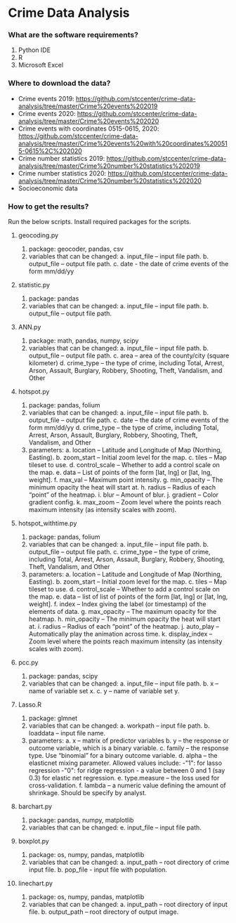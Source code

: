 <!--
 * @Author: your name
 * @Date: 2020-09-23 17:36:34
 * @LastEditTime: 2020-09-23 17:53:06
 * @LastEditors: Please set LastEditors
 * @Description: In User Settings Edit
 * @FilePath: \github_test\crime_readme.md
-->
# Crime Data Analysis

### What are the software requirements?
1.	Python IDE
2.	R
3.	Microsoft Excel

### Where to download the data?
- Crime events 2019: <https://github.com/stccenter/crime-data-analysis/tree/master/Crime%20events%202019>
- Crime events 2020: <https://github.com/stccenter/crime-data-analysis/tree/master/Crime%20events%202020>
- Crime events with coordinates 0515-0615, 2020: <https://github.com/stccenter/crime-data-analysis/tree/master/Crime%20events%20with%20coordinates%200515-0615%2C%202020>
- Crime number statistics 2019: <https://github.com/stccenter/crime-data-analysis/tree/master/Crime%20number%20statistics%202019>
- Crime number statistics 2020: <https://github.com/stccenter/crime-data-analysis/tree/master/Crime%20number%20statistics%202020>
- Socioeconomic data


### How to get the results?
Run the below scripts. Install required packages for the scripts.
1.	geocoding.py   
    1.	package: geocoder, pandas, csv
    2.	variables that can be changed:
        a.	input_file – input file path.
        b.	output_file – output file path.
        c.	date - the date of crime events of the form mm/dd/yy
2.	statistic.py
    1.	package: pandas
    2.	variables that can be changed:
        a.	input_file – input file path.
        b.	output_file – output file path.
3.	ANN.py
    1.	package: math, pandas, numpy, scipy
    2.	variables that can be changed:
        a.	input_file – input file path.
        b.	output_file – output file path.
        c.	area – area of the county/city (square kilometer)
        d.	crime_type – the type of crime, including Total, Arrest, Arson, Assault, Burglary, Robbery, Shooting, Theft, Vandalism, and Other
4.	hotspot.py
    1.	package: pandas, folium
    2.	variables that can be changed:
        a.	input_file – input file path.
        b.	output_file – output file path.
        c.	date – the date of crime events of the form mm/dd/yy
        d.	crime_type – the type of crime, including Total, Arrest, Arson, Assault, Burglary, Robbery, Shooting, Theft, Vandalism, and Other
    3.	parameters:
        a.	location – Latitude and Longitude of Map (Northing, Easting).
        b.	zoom_start – Initial zoom level for the map.
        c.	tiles – Map tileset to use.
        d.	control_scale – Whether to add a control scale on the map.
        e.	data – List of points of the form [lat, lng] or [lat, lng, weight].
        f.	max_val – Maximum point intensity.
        g.	min_opacity – The minimum opacity the heat will start at.
        h.	radius – Radius of each “point” of the heatmap.
        i.	blur – Amount of blur.
        j.	gradient – Color gradient config.
        k.	max_zoom – Zoom level where the points reach maximum intensity (as intensity scales with zoom).
5.	hotspot_withtime.py
    1.	package: pandas, folium
    2.	variables that can be changed:
        a.	input_file – input file path.
        b.	output_file – output file path.
        c.	crime_type – the type of crime, including Total, Arrest, Arson, Assault, Burglary, Robbery, Shooting, Theft, Vandalism, and Other
    3.	parameters:
        a.	location – Latitude and Longitude of Map (Northing, Easting).
        b.	zoom_start – Initial zoom level for the map.
        c.	tiles – Map tileset to use.
        d.	control_scale – Whether to add a control scale on the map.
        e.	data – list of list of points of the form [lat, lng] or [lat, lng, weight].
        f.	index – Index giving the label (or timestamp) of the elements of data.
        g.	max_opacity – The maximum opacity for the heatmap.
        h.	min_opacity – The minimum opacity the heat will start at.
        i.	radius – Radius of each “point” of the heatmap.
        j.	auto_play – Automatically play the animation across time.
        k.	display_index – Zoom level where the points reach maximum intensity (as intensity scales with zoom).
6.	pcc.py
    1.	package: pandas, scipy
    2.	variables that can be changed:
        a.	input_file – input file path.
        b.	x – name of variable set x.
        c.	y – name of variable set y.

7.	Lasso.R
    1.	package: glmnet
    2.	variables that can be changed:
        a.	workpath – input file path.
        b.	loaddata – input file name.
    3.	parameters:
        a.	x – matrix of predictor variables
        b.	y – the response or outcome variable, which is a binary variable.
        c.	family – the response type. Use “binomial” for a binary outcome variable.
        d.	alpha – the elasticnet mixing parameter. Allowed values include:
            -"1": for lasso regression
            -"0": for ridge regression
            - a value between 0 and 1 (say 0.3) for elastic net regression.
        e.	type.measure – the loss used for cross-validation.
        f.	lambda – a numeric value defining the amount of shrinkage. Should be specify by analyst.
8.	barchart.py
    1.	package: pandas, numpy, matplotlib
    2.	variables that can be changed:
        e.	input_file – input file path.
9.	boxplot.py
    1.	package: os, numpy, pandas, matplotlib
    2.	variables that can be changed:
        a.	input_path – root directory of crime input file.
        b.	pop_file - input file with population.
10.	linechart.py
    1.	package: os, numpy, pandas, matplotlib
    2.	variables that can be changed:
        a.	input_path – root directory of input file.
        b.	output_path – root directory of output image.
